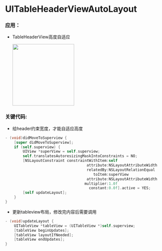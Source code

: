 # UITableHeaderViewAutoLayout

### 应用：

- TableHeaderView高度自适应
  
  <img src="https://github.com/dabenliu/UITableHeaderViewAutoLayout/blob/main/ScreenShot2021-08-28%2022.18.01.gif" width="200px">

### 关键代码:

- 给header约束宽度，才能自适应高度

```objective-c
- (void)didMoveToSuperview {
	[super didMoveToSuperview];
	if (self.superview) {
        UIView *superView = self.superview;
        self.translatesAutoresizingMaskIntoConstraints = NO;
        [NSLayoutConstraint constraintWithItem:self
                                     attribute:NSLayoutAttributeWidth
                                     relatedBy:NSLayoutRelationEqual
                                        toItem:superView
                                     attribute:NSLayoutAttributeWidth
                                    multiplier:1.0f
                                      constant:0.0f].active = YES;
		[self updateLayout];
	}
}
```

- 更新tableview布局，修改完内容后需要调用

```objective-c
- (void)updateLayout {
	UITableView *tableView = (UITableView *)self.superview;
	[tableView beginUpdates];
	[tableView layoutIfNeeded];
	[tableView endUpdates];
}
```

​	
